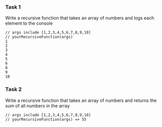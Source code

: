 ### Task 1

Write a recursive function that takes an array of numbers and logs each element to the console

```
// args include [1,2,3,4,5,6,7,8,9,10]
// yourRecursiveFunction(args)
1
2
3
4
5
6
8
9
10
```


### Task 2
  
Write a recursive function that takes an array of numbers and returns the sum of all numbers in the array

```
// args include [1,2,3,4,5,6,7,8,9,10]
// yourRecursiveFunction(args) => 55
```
